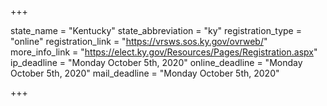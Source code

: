 +++

state_name = "Kentucky"
state_abbreviation = "ky"
registration_type = "online"
registration_link = "https://vrsws.sos.ky.gov/ovrweb/"
more_info_link = "https://elect.ky.gov/Resources/Pages/Registration.aspx"
ip_deadline = "Monday October 5th, 2020"
online_deadline = "Monday October 5th, 2020"
mail_deadline = "Monday October 5th, 2020"

+++